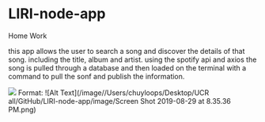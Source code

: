 # LIRI-node-app
Home Work

this app allows the user to search a song and discover the details of that song. including the title, album and artist.
using the spotify api and axios the song is pulled through a database and then loaded on the terminal with a command to pull the sonf and publish the information.

![](/images/)
Format: ![Alt Text](/image//Users/chuyloops/Desktop/UCR all/GitHub/LIRI-node-app/image/Screen Shot 2019-08-29 at 8.35.36 PM.png)